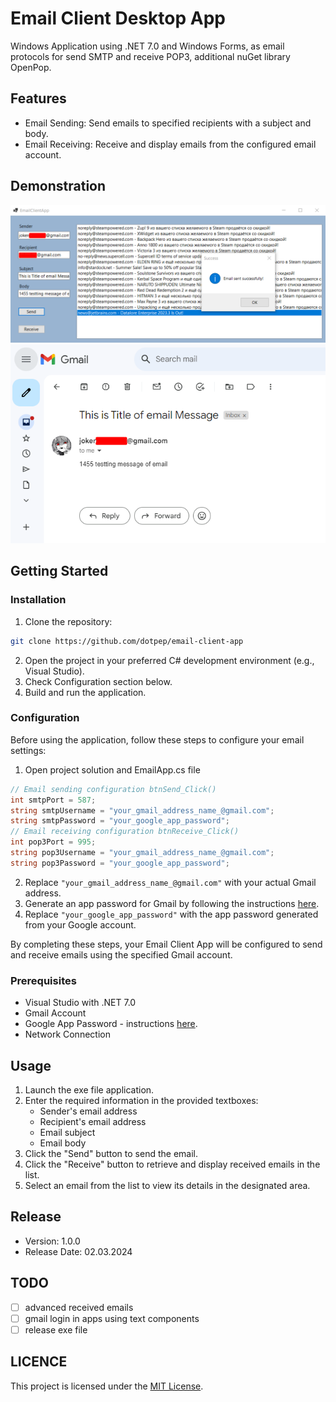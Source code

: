 # Email Client Desktop App

Windows Application using .NET 7.0 and Windows Forms, as email protocols for send SMTP and receive POP3, additional nuGet library OpenPop.

## Features

- Email Sending: Send emails to specified recipients with a subject and body.
- Email Receiving: Receive and display emails from the configured email account.

## Demonstration

![EmailClientApp Interface and Sending/Received emails](assets/demo_email-client-app.png)
![Result of sended email](assets/demo_email-client-app_result.png)

## Getting Started

### Installation

1. Clone the repository: 
```bash
git clone https://github.com/dotpep/email-client-app
```
2. Open the project in your preferred C# development environment (e.g., Visual Studio).
3. Check Configuration section below.
4. Build and run the application.

### Configuration

Before using the application, follow these steps to configure your email settings:

1. Open project solution and EmailApp.cs file
```csharp
// Email sending configuration btnSend_Click()
int smtpPort = 587;
string smtpUsername = "your_gmail_address_name_@gmail.com";
string smtpPassword = "your_google_app_password";
// Email receiving configuration btnReceive_Click()
int pop3Port = 995;
string pop3Username = "your_gmail_address_name_@gmail.com";
string pop3Password = "your_google_app_password";
```
2. Replace `"your_gmail_address_name_@gmail.com"` with your actual Gmail address.
3. Generate an app password for Gmail by following the instructions [here](https://support.google.com/accounts/answer/185833?hl=en&sjid=10291959553872721365-EU).
4. Replace `"your_google_app_password"` with the app password generated from your Google account.

By completing these steps, your Email Client App will be configured to send and receive emails using the specified Gmail account.

### Prerequisites

- Visual Studio with .NET 7.0
- Gmail Account
- Google App Password - instructions [here](https://support.google.com/accounts/answer/185833?hl=en&sjid=10291959553872721365-EU).
- Network Connection

## Usage

1. Launch the exe file application.
2. Enter the required information in the provided textboxes:
    - Sender's email address
    - Recipient's email address
    - Email subject
    - Email body
3. Click the "Send" button to send the email.
4. Click the "Receive" button to retrieve and display received emails in the list.
5. Select an email from the list to view its details in the designated area.

## Release

- Version: 1.0.0
- Release Date: 02.03.2024

## TODO

- [ ] advanced received emails
- [ ] gmail login in apps using text components
- [ ] release exe file 

## LICENCE

This project is licensed under the [MIT License](LICENSE).
